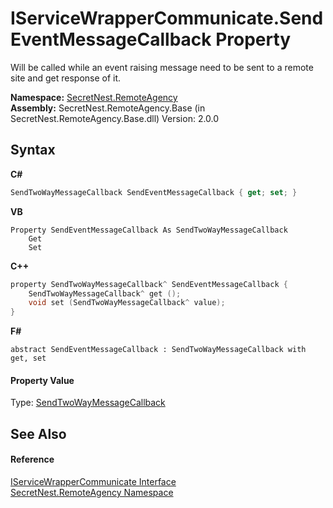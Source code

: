 # IServiceWrapperCommunicate.SendEventMessageCallback Property 
 

Will be called while an event raising message need to be sent to a remote site and get response of it.

**Namespace:**&nbsp;<a href="N_SecretNest_RemoteAgency">SecretNest.RemoteAgency</a><br />**Assembly:**&nbsp;SecretNest.RemoteAgency.Base (in SecretNest.RemoteAgency.Base.dll) Version: 2.0.0

## Syntax

**C#**<br />
``` C#
SendTwoWayMessageCallback SendEventMessageCallback { get; set; }
```

**VB**<br />
``` VB
Property SendEventMessageCallback As SendTwoWayMessageCallback
	Get
	Set
```

**C++**<br />
``` C++
property SendTwoWayMessageCallback^ SendEventMessageCallback {
	SendTwoWayMessageCallback^ get ();
	void set (SendTwoWayMessageCallback^ value);
}
```

**F#**<br />
``` F#
abstract SendEventMessageCallback : SendTwoWayMessageCallback with get, set

```


#### Property Value
Type: <a href="T_SecretNest_RemoteAgency_SendTwoWayMessageCallback">SendTwoWayMessageCallback</a>

## See Also


#### Reference
<a href="T_SecretNest_RemoteAgency_IServiceWrapperCommunicate">IServiceWrapperCommunicate Interface</a><br /><a href="N_SecretNest_RemoteAgency">SecretNest.RemoteAgency Namespace</a><br />